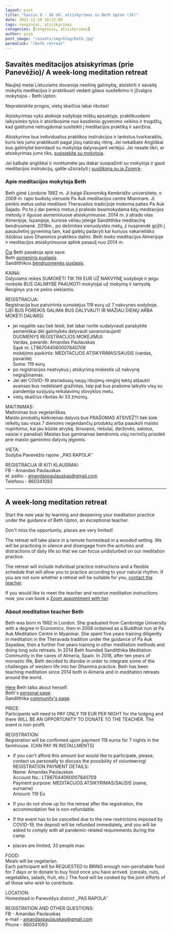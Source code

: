 ```yaml
---
layout: post
title: "Sausio 9 - 16 dd. atsiskyrimas su Beth Upton (JK)"
date: 2021-11-10 10:12:09
tags: renginiai, atsiskyrimai
categories: [renginiai, atsiskyrimai]
author: piya
post_image: "/assets/img/blog/beth.jpg"
permalink: "/beth_retreat"
---
```

## Savaitės meditacijos atsiskyrimas (prie Panevėžio)/ A week-long meditation retreat

Naujieji metai Lietuviams dovanoja neeilinę galimybę, atsiskirti ir savaitę mokytis meditacijos ir praktikuoti vedant gilaus susitelkimo ir įžvalgos mokytojos - Beth Upton.

Nepraleiskite progos, vietų skaičius labai ribotas!

Atsiskyrimas vyks atokioje sodyboje miškų apsuktyje, praktikuodami laikysimės tylos ir atsiribosime nuo kasdienio gyvenimo veiklos ir trugdžių, kad galėtume netrugdomai susitelkti į meditacijos praktiką ir savižina.

Atsiskyrime bus individualios praktikos instrukcijos ir lankstus tvarkaraštis, kuris leis jums praktikuoti pagal jūsų natūralų ritmą.
Jei nekalbate Angliškai bus galimybė benrdauti su mokytoja dalyvaujant vertėjui.
Jei nesate tikri, ar atsiskyrimas jums tiks, [susisiekite su mokytoja](https://bethupton.com/contact/).


Jei kalbate angliškai ir norėtumėte jau dabar susipažinti su mokytoja ir gauti meditacijos instrukcijų, galite užsirašyti į [susitikimą su ja Zoom’e](https://bethupton.com/online-appointment/).

### Apie meditacijos mokytoja Beth

Beth gimė Londone 1982 m. Ji baigė Ekonomiką Kembridžo universitete, o 2008 m. tapo budistų vienuole Pa Auk meditacijos centre Mianmare. Ji penkis metus uoliai meditavo Theravados tradicijoje mokoma paties Pa Auk Sajado. Po to ji dar penkis metus ji praleido besimokydama kitų meditacijos metodų ir ilguose asmeniniuose atsiskyrimuose. 2014 m. ji atrado olas Almerijoje, Ispanijoje, kuriose vėliau įsteigė Sanditthika meditacinę bendruomenė. 2018m., po dešimties vienuolystės metų, ji nusprendė grįžti į pasaulietinį gyvenimą tam, kad galėtų padaryti kai kuriuos vakarietiško iššūkius savo Dhammos praktikos dalimi. Beth moko meditacijos Almerijoje ir meditacijos atsiskyrimuose aplink pasaulį nuo 2014 m.


[Čia](https://youtu.be/aygU9AZ8I-Y) Beth pasakoja apie save.\
Beth [asmeninis puslapis](https://bethupton.com).\
Sanditthikos [bendruomenės puslapis](https://sanditthika.org/).

KAINA:\
Dalyviams reikės SUMOKĖTI TIK 119 EUR UŽ NAKVYNĘ sodyboje ir jeigu norėsite BUS GALIMYBĖ PAAUKOTI mokytojai už mokymą ir tarnystę.
Renginys yra ne pelno siekiantis.

REGISTRACIJA:\
Registracija bus patvirtinta sumokėjus
119 eurų už 7 nakvynes sodyboje.
(JEI BUS POREIKIS GALIMA BUS DALYVAUTI IR MAŽIAU DIENŲ ARBA MOKĖTI DALIMIS)
- jei negalite sau tiek leisti, bet labai norite sudalyvauti parašykite asmeniškai dėl galimybės dalyvauti savanoriaujant!\
DUOMENYS REGISTRACIJOS MOKĖJIMUI:\
Vardas, pavardė: Amandas Paulauskas\
Sąsk nr. LT867044060007840709\
mokėjimo paskirtis: MEDITACIJOS ATSIKYRIMAS/SAUSIS (vardas, pavardė)\
Suma: 119 eurų
- po registracijos neatvykus į atsikyrimą mokestis už nakvynę negrąžinamas.
- Jei dėl COVID-19 atsiradusių naujų ribojimų renginį tektų atšaukti avansas bus nedelsiant gražintas, taip pat bus prašoma laikytis visų su pandemija susijusių reikalavimų stovyklos metu.
- vietų skaičius ribotas iki 33 žmonių.

MAITINIMAS:\
Maitinimas bus vegetariškas.\
Maisto produktų kiekvienas dalyvis bus PRAŠOMAS ATSIVEŽTI tiek kiek reikėtų sau visas 7 dienoms negendančių produktų arba paaukoti maisto nupirkimui, kai jau būsite atvykę.
(kruopos, riešutai, daržovės, salotos, vaisiai ir panašiai)
Maistas bus gaminamas bendromis visų norinčių prisidėti prie maisto gaminimo dalyvių jėgomis.

VIETA:\
Sodyba Panevėžio rajone ,,PAS RAPOLA''

REGISTRACIJA IR KITI KLAUSIMAI:\
FB - Amandas Paulauskas\
el. paštu - amandaspaulauskas@gmail.com\
Telefonu - 860341093

-----------

## A week-long meditation retreat

Start the new year by learning and deepening your meditation practice under the guidance of Beth Upton, an exceptional teacher.

Don't miss the opportunity, places are very limited!

The retreat will take place in a remote homestead in a wooded setting. We will be practicing in silence and disengage from the activities and distractions of daily life so that we can focus undisturbed on our meditation practice.

The retreat will include individual practice instructions and a flexible schedule that will allow you to practice according to your natural rhythm.
If you are not sure whether a retreat will be suitable for you, [contact the teacher](https://bethupton.com/contact/).


If you would like to meet the teacher and receive meditation instructions now, you can book a [Zoom appointment with her](https://bethupton.com/online-appointment/).

### About meditation teacher Beth

Beth was born in 1982 in London. She graduated from Cambridge University with a degree in Economics, then in 2008 ordained as a Buddhist nun at Pa Auk Meditation Centre in Myanmar. She spent five years training diligently in meditation in the Theravada tradition under the guidance of Pa Auk Sayadaw, then a further five years training in other meditation methods and doing long solo retreats. In 2014 Beth founded Sanditthika Meditation Community in the caves of Almeria, Spain. In 2018, after ten years of monastic life, Beth decided to disrobe in order to integrate some of the challenges of western life into her Dhamma practice. Beth has been teaching meditation since 2014 both in Almeria and in meditation retreats around the world.


[Here](https://youtu.be/aygU9AZ8I-Y) Beth talks about herself.\
Beth's [personal page](https://bethupton.com).\
Sanditthika [community's page](https://sanditthika.org/).

PRICE:\
Participants will need to PAY ONLY 119 EUR PER NIGHT for the lodging and  there WILL BE AN OPPORTUNITY TO DONATE TO THE TEACHER.
The event is non-profit.

REGISTRATION:\
Registration will be confirmed upon payment
119 euros for 7 nights in the farmhouse.
(CAN PAY IN INSTALLMENTS)
- if you can't afford this amount but would like to participate, please, contact us personally to discuss the possibility of volunteering!\
REGISTRATION PAYMENT DETAILS:\
Name: Amandas Paulauskas\
Account No.: LT867044060007840709\
Payment purpose: MEDITACIJOS ATSIKYRIMAS/SAUSIS (name, surname)\
Amount: 119 Eu

- If you do not show up for the retreat after the registration, the accommodation fee is non-refundable.
- If the event has to be cancelled due to the new restrictions imposed by COVID-19, the deposit will be refunded immediately, and you will be asked to comply with all pandemic-related requirements during the camp.
- places are limited, 33 people max.

FOOD:\
Meals will be vegetarian.\
Each participant will be REQUESTED to BRING enough non-perishable food for 7 days or to donate to buy food once you have arrived.
(cereals, nuts, vegetables, salads, fruit, etc.)
The food will be cooked by the joint efforts of all those who wish to contribute.

LOCATION:\
Homestead in Panevėžys district ,,PAS RAPOLA''

REGISTRATION AND OTHER QUESTIONS:\
FB - Amandas Paulauskas\
e-mail - amandaspaulauskas@gmail.com\
Phone - 860341093








